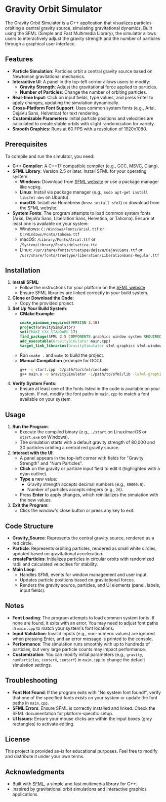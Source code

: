 # Gravity Orbit Simulator

The Gravity Orbit Simulator is a C++ application that visualizes particles orbiting a central gravity source, simulating gravitational dynamics. Built using the SFML (Simple and Fast Multimedia Library), the simulator allows users to interactively adjust the gravity strength and the number of particles through a graphical user interface.

## Features
- **Particle Simulation**: Particles orbit a central gravity source based on Newtonian gravitational mechanics.
- **Interactive UI**: A panel in the top-left corner allows users to modify:
  - **Gravity Strength**: Adjust the gravitational force applied to particles.
  - **Number of Particles**: Change the number of orbiting particles.
- **Real-time Input**: Click on input fields, type values, and press Enter to apply changes, updating the simulation dynamically.
- **Cross-Platform Font Support**: Uses common system fonts (e.g., Arial, DejaVu Sans, Helvetica) for text rendering.
- **Customizable Parameters**: Initial particle positions and velocities are calculated to create stable orbits with slight randomization for variety.
- **Smooth Graphics**: Runs at 60 FPS with a resolution of 1920x1080.

## Prerequisites
To compile and run the simulator, you need:
- **C++ Compiler**: A C++17 compatible compiler (e.g., GCC, MSVC, Clang).
- **SFML Library**: Version 2.5 or later. Install SFML for your operating system:
  - **Windows**: Download from [SFML website](https://www.sfml-dev.org/download.php) or use a package manager like vcpkg.
  - **Linux**: Install via package manager (e.g., `sudo apt-get install libsfml-dev` on Ubuntu).
  - **macOS**: Install via Homebrew (`brew install sfml`) or download from the SFML website.
- **System Fonts**: The program attempts to load common system fonts (Arial, DejaVu Sans, Liberation Sans, Helvetica, or Tahoma). Ensure at least one is available on your system:
  - Windows: `C:/Windows/Fonts/arial.ttf` or `C:/Windows/Fonts/tahoma.ttf`
  - macOS: `/Library/Fonts/Arial.ttf` or `/System/Library/Fonts/Helvetica.ttc`
  - Linux: `/usr/share/fonts/truetype/dejavu/DejaVuSans.ttf` or `/usr/share/fonts/truetype/liberation/LiberationSans-Regular.ttf`

## Installation
1. **Install SFML**:
   - Follow the instructions for your platform on the [SFML website](https://www.sfml-dev.org/tutorials/2.5/#getting-started).
   - Ensure SFML libraries are linked correctly in your build system.
2. **Clone or Download the Code**:
   - Copy the provided project.
3. **Set Up Your Build System**:
   - **CMake Example**:
     ```cmake
     cmake_minimum_required(VERSION 3.10)
     project(GravitySimulator)
     set(CMAKE_CXX_STANDARD 17)
     find_package(SFML 2.5 COMPONENTS graphics window system REQUIRED)
     add_executable(GravitySimulator main.cpp)
     target_link_libraries(GravitySimulator sfml-graphics sfml-window sfml-system)
     ```
   - Run `cmake .` and `make` to build the project.
   - **Manual Compilation** (example for GCC):
     ```bash
     g++ -c start.cpp -I/path/to/sfml/include
     g++ main.o -o GravitySimulator -L/path/to/sfml/lib -lsfml-graphics -lsfml-window -lsfml-system
     ```
4. **Verify System Fonts**:
   - Ensure at least one of the fonts listed in the code is available on your system. If not, modify the font paths in `main.cpp` to match a font available on your system.

## Usage
1. **Run the Program**:
   - Execute the compiled binary (e.g., `./start` on Linux/macOS or `start.exe` on Windows).
   - The simulation starts with a default gravity strength of 80,000 and 20 particles orbiting a central red gravity source.
2. **Interact with the UI**:
   - A panel appears in the top-left corner with fields for "Gravity Strength" and "Num Particles".
   - **Click** on the gravity or particle input field to edit it (highlighted with a cyan outline).
   - **Type** a new value:
     - Gravity strength accepts decimal numbers (e.g., `80000.0`).
     - Number of particles accepts integers (e.g., `20`).
   - Press **Enter** to apply changes, which reinitializes the simulation with the new values.
3. **Exit the Program**:
   - Click the window's close button or press any key to exit.

## Code Structure
- **Gravity_Source**: Represents the central gravity source, rendered as a red circle.
- **Particle**: Represents orbiting particles, rendered as small white circles, updated based on gravitational acceleration.
- **createParticles**: Initializes particles in circular orbits with randomized radii and calculated velocities for stability.
- **Main Loop**:
  - Handles SFML events for window management and user input.
  - Updates particle positions based on gravitational forces.
  - Renders the gravity source, particles, and UI elements (panel, labels, input fields).

## Notes
- **Font Loading**: The program attempts to load common system fonts. If none are found, it exits with an error. You may need to adjust font paths in `main.cpp` to match your system's font locations.
- **Input Validation**: Invalid inputs (e.g., non-numeric values) are ignored when pressing Enter, and an error message is printed to the console.
- **Performance**: The simulation runs smoothly with up to hundreds of particles, but very large particle counts may impact performance.
- **Customization**: You can modify initial parameters (e.g., `gravity`, `numParticles`, `centerX`, `centerY`) in `main.cpp` to change the default simulation settings.

## Troubleshooting
- **Font Not Found**: If the program exits with "No system font found!", verify that one of the specified fonts exists on your system or update the font paths in `main.cpp`.
- **SFML Errors**: Ensure SFML is correctly installed and linked. Check the SFML documentation for platform-specific setup.
- **UI Issues**: Ensure your mouse clicks are within the input boxes (gray rectangles) to activate editing.

## License
This project is provided as-is for educational purposes. Feel free to modify and distribute it under your own terms.

## Acknowledgments
- Built with [SFML](https://www.sfml-dev.org/), a simple and fast multimedia library for C++.
- Inspired by gravitational orbit simulations and interactive graphics applications.
